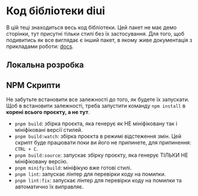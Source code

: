# Код бібліотеки diui

В цій теці знаходиться весь код бібліотеки. Цей пакет не має демо сторінки, тут присутні тільки стилі без їх застосування. Для того, щоб подивитись як все виглядає є інший пакет, в якому живе документація з прикладами роботи: [docs](../docs/README.md).

## Локальна розробка

## NPM Скрипти

Не забутьте встановити все залежності до того, як будете їх запускати. Щоб в встановити залежності, треба запустити команду `npm install` в **корені всього проєкту, а не тут**.

- `pnpm build`: збірка проєкта, яка генерує як НЕ мініфіковану так і мініфіковані версії стилей.
- `pnpm build:watch`: збірка проєкта в режимі відстеження змін. Цей скрипт буде працювати поки ви його не припинете, для припинення: `CTRL + C`.
- `pnpm build:source`: запускає збірку проєкту, яка генерує ТІЛЬКИ НЕ мініфіковану версію.
- `pnpm minify:build`: мініфікую вже готові стилі.
- `pnpm lint`: запускає лінтер для перевірки коду на помилки.
- `pnpm lint:fix`: запускає лінтер для перевірки коду на помилки та автоматично їх виправляє.
